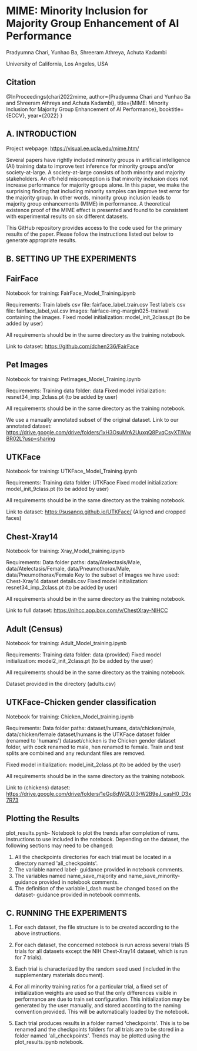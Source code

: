 # MIME: Minority Inclusion for Majority Group Enhancement of AI Performance
Pradyumna Chari, Yunhao Ba, Shreeram Athreya, Achuta Kadambi

University of California, Los Angeles, USA

Citation
---------
@InProceedings{chari2022mime,
      author={Pradyumna Chari and Yunhao Ba and Shreeram Athreya and Achuta Kadambi},
      title={MIME: Minority Inclusion for Majority Group Enhancement of AI Performance},
      booktitle={ECCV},
      year={2022}
}

A. INTRODUCTION
-------------
Project webpage: https://visual.ee.ucla.edu/mime.htm/

Several papers have rightly included minority groups in artificial intelligence (AI) training data to improve test inference for minority groups and/or society-at-large. A society-at-large consists of both minority and majority stakeholders. An oft-held misconception is that minority inclusion does not increase performance for majority groups alone. In this paper, we make the surprising finding that including minority samples can improve test error for the majority group. In other words, minority group inclusion leads to majority group enhancements (MIME) in performance. A theoretical existence proof of the MIME effect is presented and found to be consistent with experimental results on six different datasets.

This GitHub repository provides access to the code used for the primary results of the paper. Please follow the instructions listed out below to generate appropriate results.

B. SETTING UP THE EXPERIMENTS
------------

FairFace
----------
Notebook for training: FairFace_Model_Training.ipynb

Requirements:
Train labels csv file: fairface_label_train.csv
Test labels csv file: fairface_label_val.csv
Images: fairface-img-margin025-trainval containing the images.
Fixed model initialization: model_init_2class.pt (to be added by user)

All requirements should be in the same directory as the training notebook.

Link to dataset: https://github.com/dchen236/FairFace



Pet Images
-------------
Notebook for training: PetImages_Model_Training.ipynb

Requirements:
Training data folder: data
Fixed model initialization: resnet34_imp_2class.pt (to be added by user)

All requirements should be in the same directory as the training notebook.

We use a manually annotated subset of the original dataset. Link to our annotated dataset: https://drive.google.com/drive/folders/1xH3OsuMrA2UuxqQ8PvqCsyXTIWwBR02L?usp=sharing





UTKFace
----------
Notebook for training: UTKFace_Model_Training.ipynb

Requirements:
Training data folder: UTKFace
Fixed model initialization: model_init_9class.pt (to be added by user)

All requirements should be in the same directory as the training notebook.

Link to dataset: https://susanqq.github.io/UTKFace/ (Aligned and cropped faces)





Chest-Xray14
---------------
Notebook for training: Xray_Model_training.ipynb

Requirements:
Data folder paths: data/Atelectasis/Male, data/Atelectasis/Female, data/Pneumothorax/Male, data/Pneumothorax/Female
Key to the subset of images we have used: Chest-Xray14 dataset details.csv
Fixed model initialization: resnet34_imp_2class.pt (to be added by user)

All requirements should be in the same directory as the training notebook.

Link to full dataset: https://nihcc.app.box.com/v/ChestXray-NIHCC





Adult (Census)
----------------
Notebook for training: Adult_Model_training.ipynb

Requirements:
Training data folder: data (provided)
Fixed model initialization: model2_init_2class.pt (to be added by the user)

All requirements should be in the same directory as the training notebook.

Dataset provided in the directory (adults.csv)





UTKFace-Chicken gender classification
----------------------------------------------
Notebook for training: Chicken_Model_training.ipynb

Requirements:
Data folder paths: dataset/humans, data/chicken/male, data/chicken/female
dataset/humans is the UTKFace dataset folder (renamed to 'humans')
dataset/chicken is the Chicken gender dataset folder, with cock renamed to male, hen renamed to female. Train and test splits are combined and any redundant files are removed.

Fixed model initialization: model_init_2class.pt (to be added by the user)

All requirements should be in the same directory as the training notebook.

Link to (chickens) dataset: https://drive.google.com/drive/folders/1eGq8dWGL0I3rW2B9eJ_casH0_D3x7R73




Plotting the Results
-----------------------
plot_results.pynb- Notebook to plot the trends after completion of runs. Instructions to use included in the notebook.
Depending on the dataset, the following sections may need to be changed:

1. All the checkpoints directories for each trial must be located in a directory named 'all_checkpoints'.
2. The variable named label- guidance provided in notebook comments.
3. The variables named name_save_majority and name_save_minority- guidance provided in notebook comments.
4. The definition of the variable l_dash must be changed based on the dataset- guidance provided in notebook comments.



C. RUNNING THE EXPERIMENTS
---------------------
1. For each dataset, the file structure is to be created according to the above instructions.

1. For each dataset, the concerned notebook is run across several trials (5 trials for all datasets except the NIH Chest-Xray14 dataset, which is run for 7 trials).

2. Each trial is characterized by the random seed used (included in the supplementary materials document).

3. For all minority training ratios for a particular trial, a fixed set of initialization weights are used so that the only differences visible in performance are due to train set configuration. This initialization may be generated by the user manually, and stored according to the naming convention provided. This will be automatically loaded by the notebook.

4. Each trial produces results in a folder named 'checkpoints'. This is to be renamed and the checkpoints folders for all trials are to be stored in a folder named 'all_checkpoints'. Trends may be plotted using the plot_results.ipynb notebook.
